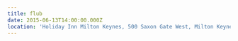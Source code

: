 ```yaml
---
title: flub
date: 2015-06-13T14:00:00.000Z
location: 'Holiday Inn Milton Keynes, 500 Saxon Gate West, Milton Keynes, MK9 2HQ'
---
```

